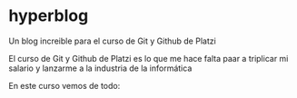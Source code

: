 # hyperblog
Un blog increible para el curso de Git y Github de Platzi
<p> El curso de Git y Github de Platzi es lo que me hace falta paar a triplicar mi salario y lanzarme a la industria de la inform&aacute;tica </p>
<p>En este curso vemos de todo:
</p>